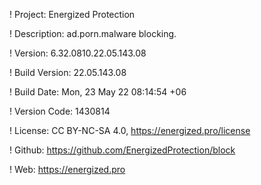 ! Project: Energized Protection

! Description: ad.porn.malware blocking.

! Version: 6.32.0810.22.05.143.08

! Build Version: 22.05.143.08

! Build Date: Mon, 23 May 22 08:14:54 +06

! Version Code: 1430814

! License: CC BY-NC-SA 4.0, https://energized.pro/license

! Github: https://github.com/EnergizedProtection/block

! Web: https://energized.pro
